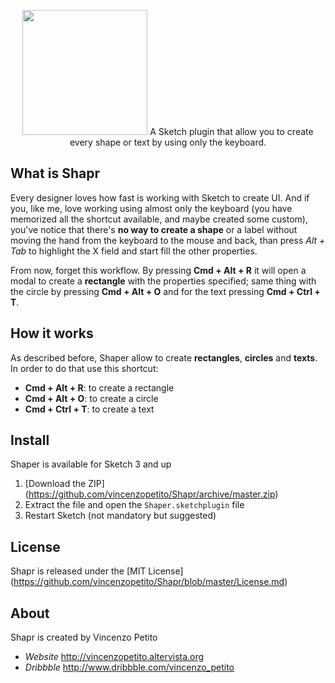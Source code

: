 <p align="center">
  <img src="http://www.vincenzopetito.altervista.org/Shapr/shapr-logo@2x.png" style="width: 200px;" />  
  A Sketch plugin that allow you to create every shape or text by using only the keyboard.
</p>

## What is Shapr
Every designer loves how fast is working with Sketch to create UI. And if you, like me, love working using almost only the keyboard (you have memorized all the shortcut available, and maybe created some custom), you've notice that there's **no way to create a shape** or a label without moving the hand from the keyboard to the mouse and back, than press _Alt + Tab_ to highlight the X field and start fill the other properties.

From now, forget this workflow. By pressing **Cmd + Alt + R** it will open a modal to create a **rectangle** with the properties specified; same thing with the circle by pressing **Cmd + Alt + O** and for the text pressing **Cmd + Ctrl + T**.

## How it works
As described before, Shaper allow to create **rectangles**, **circles** and **texts**. In order to do that use this shortcut:
* **Cmd + Alt + R**: to create a rectangle
* **Cmd + Alt + O**: to create a circle
* **Cmd + Ctrl + T**: to create a text

## Install
Shaper is available for Sketch 3 and up  
  1. [Download the ZIP] (https://github.com/vincenzopetito/Shapr/archive/master.zip)  
  2. Extract the file and open the `Shaper.sketchplugin` file   
  3. Restart Sketch (not mandatory but suggested)  

## License
Shapr is released under the [MIT License] (https://github.com/vincenzopetito/Shapr/blob/master/License.md)

## About
Shapr is created by Vincenzo Petito  
* _Website_ http://vincenzopetito.altervista.org  
* _Dribbble_ http://www.dribbble.com/vincenzo_petito
